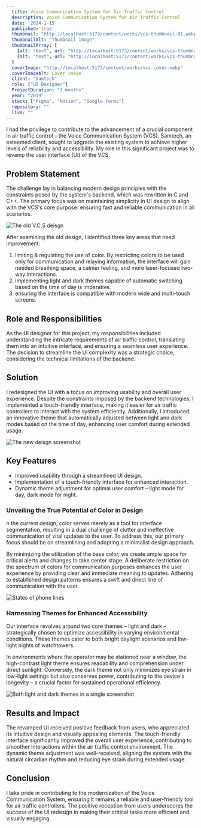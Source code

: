 ```yaml
---
  title: Voice Communication System for Air Traffic Control
  description: Voice Communication System for Air Traffic Control
  date: '2024-1-15'
  published: true
  thumbnail: "http://localhost:5173/content/works/vcs-thumbnail-01.webp"
  thumbnailAlt: "Thumbnail image"
  thumbnailArray: [
    {alt: "text", url: "http://localhost:5173/content/works/vcs-thumbnail-02.webp"},
    {alt: "text", url: "http://localhost:5173/content/works/vcs-thumbnail-03.webp"},
  ]
  coverImage: "http://localhost:5173/content/works/vcs-cover.webp"
  coverImageAlt: Cover image
  client: "Samtech"
  role: ["UI Designer"]
  ProjectDuration: "3 months"
  year: "2019"
  stack: ["Figma", "Notion", "Google forms"]
  repository: ""
  live: ""
---
```


I had the privilege to contribute to the advancement of a crucial component in air traffic control – the Voice Communication System (VCS). Samtech, an esteemed client, sought to upgrade the existing system to achieve higher levels of reliability and accessibility. My role in this significant project was to revamp the user interface (UI) of the VCS.

## Problem Statement

The challenge lay in balancing modern design principles with the constraints posed by the system's backend, which was rewritten in C and C++. The primary focus was on maintaining simplicity in UI design to align with the VCS's core purpose: ensuring fast and reliable communication in all scenarios.

![The old V.C.S deisgn](http://url/to/img.png)

After examining the old design, I identified three key areas that need improvement:

1. limiting & regulating the use of color. By restricting colors to be used only for communication and relaying information, the interface will gain needed breathing space, a calmer feeling, and more laser-focused two-way interactions.
2. implementing light and dark themes capable of automatic switching based on the time of day is imperative.
3. ensuring the interface is compatible with modern wide and multi-touch screens.

## Role and Responsibilities

As the UI designer for this project, my responsibilities included understanding the intricate requirements of air traffic control, translating them into an intuitive interface, and ensuring a seamless user experience. The decision to streamline the UI complexity was a strategic choice, considering the technical limitations of the backend.

## Solution

I redesigned the UI with a focus on improving usability and overall user experience. Despite the constraints imposed by the backend technologies, I implemented a touch-friendly interface, making it easier for air traffic controllers to interact with the system efficiently. Additionally, I introduced an innovative theme that automatically adjusted between light and dark modes based on the time of day, enhancing user comfort during extended usage.

![The new deisgn screenshot](http://url/to/img.png)

## Key Features

- Improved usability through a streamlined UI design.
- Implementation of a touch-friendly interface for enhanced interaction.
- Dynamic theme adjustment for optimal user comfort – light mode for day, dark mode for night.

### Unveiling the True Potential of Color in Design

n the current design, color serves merely as a tool for interface segmentation, resulting in a dual challenge of clutter and ineffective communication of vital updates to the user. To address this, our primary focus should be on streamlining and adopting a minimalist design approach.

By minimizing the utilization of the base color, we create ample space for critical alerts and changes to take center stage. A deliberate restriction on the spectrum of colors for communication purposes enhances the user experience by providing clear and immediate meaning to updates. Adhering to established design patterns ensures a swift and direct line of communication with the user.

![States of phone lines](http://url/to/img.png)

### Harnessing Themes for Enhanced Accessibility

Our interface revolves around two core themes – light and dark – strategically chosen to optimize accessibility in varying environmental conditions. These themes cater to both bright daylight scenarios and low-light nights of watchtowers.

In environments where the operator may be stationed near a window, the high-contrast light theme ensures readability and comprehension under direct sunlight. Conversely, the dark theme not only minimizes eye strain in low-light settings but also conserves power, contributing to the device's longevity – a crucial factor for sustained operational efficiency.

![Both light and dark themes in a single screenshot](http://url/to/img.png)

## Results and Impact

The revamped UI received positive feedback from users, who appreciated its intuitive design and visually appealing elements. The touch-friendly interface significantly improved the overall user experience, contributing to smoother interactions within the air traffic control environment. The dynamic theme adjustment was well-received, aligning the system with the natural circadian rhythm and reducing eye strain during extended usage.

## Conclusion

I take pride in contributing to the modernization of the Voice Communication System, ensuring it remains a reliable and user-friendly tool for air traffic controllers. The positive reception from users underscores the success of the UI redesign in making their critical tasks more efficient and visually engaging.
